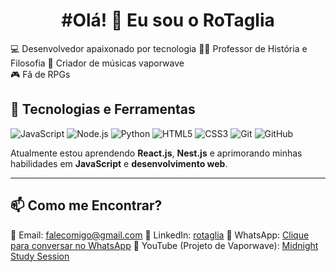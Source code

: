 <h1 align="center">#Olá! 👋 Eu sou o RoTaglia</h1>

💻 Desenvolvedor apaixonado por tecnologia 
👨‍🏫 Professor de História e Filosofia
🎵 Criador de músicas vaporwave  
🎮 Fã de RPGs

## 🔧 Tecnologias e Ferramentas

![JavaScript](https://img.shields.io/badge/JavaScript-F7DF1E?style=for-the-badge&logo=javascript&logoColor=black)
![Node.js](https://img.shields.io/badge/Node.js-339933?style=for-the-badge&logo=node.js&logoColor=white)
![Python](https://img.shields.io/badge/Python-3776AB?style=for-the-badge&logo=python&logoColor=white)
![HTML5](https://img.shields.io/badge/HTML5-E34F26?style=for-the-badge&logo=html5&logoColor=white)
![CSS3](https://img.shields.io/badge/CSS3-1572B6?style=for-the-badge&logo=css3&logoColor=white)
![Git](https://img.shields.io/badge/Git-F05032?style=for-the-badge&logo=git&logoColor=white)
![GitHub](https://img.shields.io/badge/GitHub-181717?style=for-the-badge&logo=github&logoColor=white)

Atualmente estou aprendendo **React.js**, **Nest.js** e aprimorando minhas habilidades em **JavaScript** e **desenvolvimento web**.

---

## 📫 Como me Encontrar?

📧 Email: [falecomigo@gmail.com](mailto:falecomigo@gmail.com)
💼 LinkedIn: [rotaglia](https://linkedin.com/in/rotaglia)
📱 WhatsApp: [Clique para conversar no WhatsApp]([https://wa.me/SEUNUMEROAQUI](https://wa.me/+5516997915855))
🎵 YouTube (Projeto de Vaporwave): [Midnight Study Session](https://www.youtube.com/@MidnightStudySession)  
